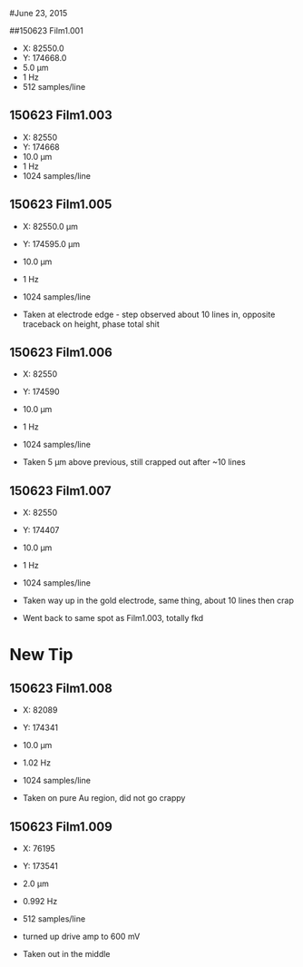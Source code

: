 #June 23, 2015

##150623 Film1.001
* X: 82550.0
* Y: 174668.0
* 5.0 µm
* 1 Hz
* 512 samples/line

## 150623 Film1.003
* X: 82550
* Y: 174668
* 10.0 µm
* 1 Hz
* 1024 samples/line

## 150623 Film1.005
* X: 82550.0 µm
* Y: 174595.0 µm
* 10.0 µm
* 1 Hz
* 1024 samples/line

* Taken at electrode edge - step observed about 10 lines in, opposite traceback on height, phase total shit

## 150623 Film1.006
* X: 82550
* Y: 174590
* 10.0 µm
* 1 Hz
* 1024 samples/line

* Taken 5 µm above previous, still crapped out after ~10 lines

## 150623 Film1.007
* X: 82550
* Y: 174407
* 10.0 µm
* 1 Hz
* 1024 samples/line

* Taken way up in the gold electrode, same thing, about 10 lines then crap

* Went back to same spot as Film1.003, totally fkd

# New Tip

## 150623 Film1.008
* X: 82089
* Y: 174341
* 10.0 µm
* 1.02 Hz
* 1024 samples/line

* Taken on pure Au region, did not go crappy

## 150623 Film1.009
* X: 76195
* Y: 173541
* 2.0 µm
* 0.992 Hz
* 512 samples/line
* turned up drive amp to 600 mV

* Taken out in the middle


